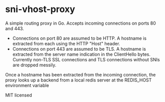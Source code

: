 # sni-vhost-proxy

A simple routing proxy in Go.  Accepts incoming connections on ports 80 and 443.

* Connections on port 80 are assumed to be HTTP.  A hostname is extracted from each using
the HTTP "Host" header.
* Connections on port 443 are assumed to be TLS.  A hostname is extracted from the
server name indication in the ClientHello bytes.  Currently non-TLS SSL connections
and TLS connections without SNIs are dropped messily.

Once a hostname has been extracted from the incoming connection, the proxy looks up
a backend from a local redis server at the REDIS_HOST environment variable

MIT licensed
